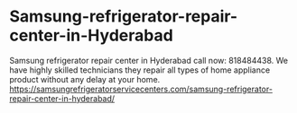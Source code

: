 # Samsung-refrigerator-repair-center-in-Hyderabad
Samsung refrigerator repair center in Hyderabad call now: 818484438.  We have highly skilled technicians they repair all types of home appliance product without any delay at your home.  https://samsungrefrigeratorservicecenters.com/samsung-refrigerator-repair-center-in-hyderabad/
